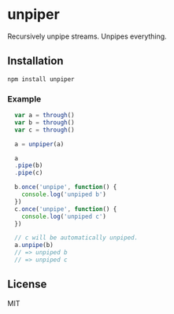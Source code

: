 # unpiper

Recursively unpipe streams. Unpipes everything.

## Installation

```
npm install unpiper
```

### Example

```js
  var a = through()
  var b = through()
  var c = through()

  a = unpiper(a)

  a
  .pipe(b)
  .pipe(c)

  b.once('unpipe', function() {
    console.log('unpiped b')
  })
  c.once('unpipe', function() {
    console.log('unpiped c')
  })

  // c will be automatically unpiped.
  a.unpipe(b)
  // => unpiped b
  // => unpiped c
```

## License

MIT
